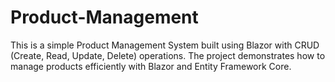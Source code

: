 # Product-Management
This is a simple Product Management System built using Blazor with CRUD (Create, Read, Update, Delete) operations. The project demonstrates how to manage products efficiently with Blazor and Entity Framework Core.

